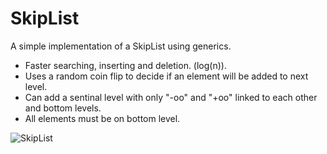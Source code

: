 # SkipList
A simple implementation of a SkipList using generics. 

- Faster searching, inserting and deletion. (log(n)).
- Uses a random coin flip to decide if an element will be added to next level.
- Can add a sentinal level with only "-oo" and "+oo" linked to each other and bottom levels.
- All elements must be on bottom level.

![SkipList](http://i.imgur.com/STzACh3.png)
